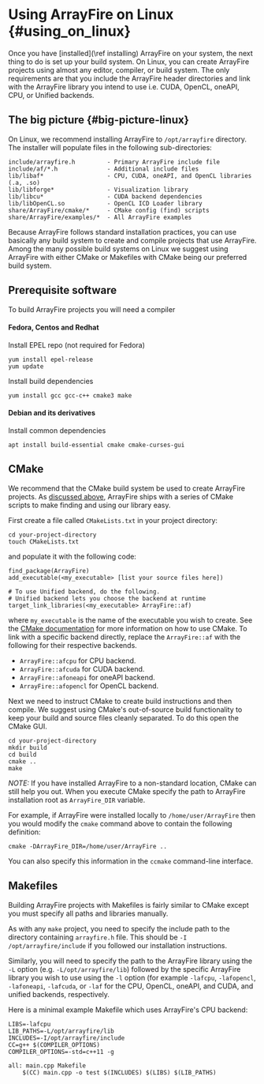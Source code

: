 Using ArrayFire on Linux {#using_on_linux}
=====

Once you have [installed](\ref installing) ArrayFire on your system, the next
thing to do is set up your build system. On Linux, you can create ArrayFire
projects using almost any editor, compiler, or build system. The only
requirements are that you include the ArrayFire header directories and link
with the ArrayFire library you intend to use i.e. CUDA, OpenCL, oneAPI, CPU,
or Unified backends.

## The big picture  {#big-picture-linux}

On Linux, we recommend installing ArrayFire to `/opt/arrayfire` directory. The
installer will populate files in the following sub-directories:

    include/arrayfire.h         - Primary ArrayFire include file
    include/af/*.h              - Additional include files
    lib/libaf*                  - CPU, CUDA, oneAPI, and OpenCL libraries (.a, .so)
    lib/libforge*               - Visualization library
    lib/libcu*                  - CUDA backend dependencies
    lib/libOpenCL.so            - OpenCL ICD Loader library
    share/ArrayFire/cmake/*     - CMake config (find) scripts
    share/ArrayFire/examples/*  - All ArrayFire examples

Because ArrayFire follows standard installation practices, you can use
basically any build system to create and compile projects that use
ArrayFire. Among the many possible build systems on Linux we suggest using
ArrayFire with either CMake or Makefiles with CMake being our preferred build
system.

## Prerequisite software

To build ArrayFire projects you will need a compiler

#### Fedora, Centos and Redhat

Install EPEL repo (not required for Fedora)

```
yum install epel-release
yum update
```

Install build dependencies

```
yum install gcc gcc-c++ cmake3 make
```

#### Debian and its derivatives

Install common dependencies

```
apt install build-essential cmake cmake-curses-gui
```

## CMake

We recommend that the CMake build system be used to create ArrayFire projects.
As [discussed above](#big-picture-linux), ArrayFire ships with a series of
CMake scripts to make finding and using our library easy.

First create a file called `CMakeLists.txt` in your project directory:

    cd your-project-directory
    touch CMakeLists.txt

and populate it with the following code:

    find_package(ArrayFire)
    add_executable(<my_executable> [list your source files here])

    # To use Unified backend, do the following.
    # Unified backend lets you choose the backend at runtime
    target_link_libraries(<my_executable> ArrayFire::af)

where `my_executable` is the name of the executable you wish to create. See
the [CMake documentation](https://cmake.org/documentation/) for more
information on how to use CMake. To link with a specific backend directly,
replace the `ArrayFire::af` with the following for their respective backends.

* `ArrayFire::afcpu` for CPU backend.
* `ArrayFire::afcuda` for CUDA backend.
* `ArrayFire::afoneapi` for oneAPI backend.
* `ArrayFire::afopencl` for OpenCL backend.

Next we need to instruct CMake to create build instructions and then
compile. We suggest using CMake's out-of-source build functionality to keep
your build and source files cleanly separated. To do this open the CMake GUI.

    cd your-project-directory
    mkdir build
    cd build
    cmake ..
    make

*NOTE:* If you have installed ArrayFire to a non-standard location, CMake can
still help you out. When you execute CMake specify the path to ArrayFire
installation root as `ArrayFire_DIR` variable.

For example, if ArrayFire were installed locally to `/home/user/ArrayFire`
then you would modify the `cmake` command above to contain the following
definition:

    cmake -DArrayFire_DIR=/home/user/ArrayFire ..

You can also specify this information in the `ccmake` command-line interface.

## Makefiles

Building ArrayFire projects with Makefiles is fairly similar to CMake except
you must specify all paths and libraries manually.

As with any `make` project, you need to specify the include path to the
directory containing `arrayfire.h` file. This should be `-I
/opt/arrayfire/include` if you followed our installation instructions.

Similarly, you will need to specify the path to the ArrayFire library using
the `-L` option (e.g. `-L/opt/arrayfire/lib`) followed by the specific
ArrayFire library you wish to use using the `-l` option (for example
`-lafcpu`, `-lafopencl`, `-lafoneapi`, `-lafcuda`, or `-laf` for the CPU,
OpenCL, oneAPI, and CUDA, and unified backends, respectively.

Here is a minimal example Makefile which uses ArrayFire's CPU backend:

    LIBS=-lafcpu
    LIB_PATHS=-L/opt/arrayfire/lib
    INCLUDES=-I/opt/arrayfire/include
    CC=g++ $(COMPILER_OPTIONS)
    COMPILER_OPTIONS=-std=c++11 -g

    all: main.cpp Makefile
        $(CC) main.cpp -o test $(INCLUDES) $(LIBS) $(LIB_PATHS)
